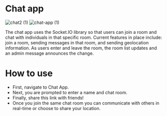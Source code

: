 # Chat app
![chat2 (1)](https://user-images.githubusercontent.com/91598576/148017123-472bb9d3-5408-44b0-97dc-32b7af216705.jpg)
![chat-app (1)](https://user-images.githubusercontent.com/91598576/148017124-662599ec-4a43-40a8-8265-393172adaa4f.jpg)

The chat app uses the Socket.IO library so that users can join a room and chat with individuals in that specific room. Current features in place include: join a room, sending messages in that room, and sending geolocation information. As users enter and leave the room, the room list updates and an admin message announces the change.

# How to use
- First, navigate to Chat App.
- Next, you are prompted to enter a name and chat room.
- Finally, share this link with friends!
- Once you join the same chat room you can communicate with others in real-time or choose to share your location.
